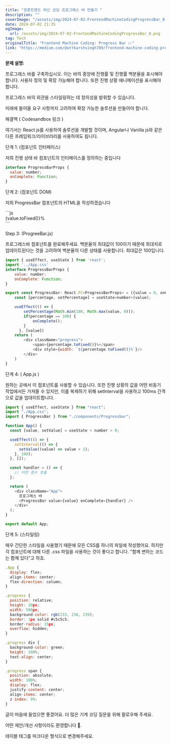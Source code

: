 ```yaml
---
title: "프론트엔드 머신 코딩 프로그래스 바 만들기 "
description: ""
coverImage: "/assets/img/2024-07-02-FrontendMachineCodingProgressBar_0.png"
date: 2024-07-02 21:35
ogImage:
  url: /assets/img/2024-07-02-FrontendMachineCodingProgressBar_0.png
tag: Tech
originalTitle: "Frontend Machine Coding: Progress Bar 📈"
link: "https://medium.com/@uttkarshsingh789/frontend-machine-coding-progress-bar-45ca8fa3e624"
---
```


**문제 설명:**

프로그레스 바를 구축하십시오. 이는 바의 중앙에 진행률 및 진행률 백분율을 표시해야 합니다. 사용자 정의 및 확장 가능해야 합니다. 또한 진행 상황 애니메이션을 표시해야 합니다.

프로그레스 바의 외관을 스타일링하는 데 창의성을 발휘할 수 있습니다.



<div class="content-ad"></div>
미래에 들어올 요구 사항까지 고려하여 확장 가능한 솔루션을 만들어야 합니다.

해결책 ( Codesandbox 링크 )

여기서는 React js를 사용하여 솔루션을 개발할 것이며, Angular나 Vanilla js와 같은 다른 프레임워크/라이브러리를 사용하여도 됩니다.

단계 1: (컴포넌트 인터페이스)



<div class="content-ad"></div>
저희 진행 상태 바 컴포넌트의 인터페이스를 정의하는 중입니다

```js
interface ProgressBarProps {
  value: number;
  onComplete: Function;
}
```

단계 2: (컴포넌트 DOM)

저희 ProgressBar 컴포넌트의 HTML을 작성하겠습니다



<div class="content-ad"></div>
```js
<div className="progress">
    <span>{value.toFixed()}%</span>
    <div style={width: value.toFixed()}%`}/>
</div>
```

Step 3: (ProgreeBar.js)

프로그레스바 컴포넌트를 완료해주세요. 백분율의 최대값이 100이기 때문에 최대치로 업데이트된다는 것을 고려하여 백분율의 다른 상태를 사용합니다. 최대값은 100입니다.

```js
import { useEffect, useState } from 'react';
import '../App.css'
interface ProgressBarProps {
    value: number;
    onComplete: Function;
}

export const ProgressBar: React.FC<ProgressBarProps> = ({value = 0, onComplete= () => {}}) => {
    const [percentage, setPercentage] = useState<number>(value);

    useEffect(() => {
        setPercentage(Math.min(100, Math.max(value, 0)));
        if(percentage == 100) {
            onComplete();
        }
      }, [value])
    return (
        <div className="progress">
            <span>{percentage.toFixed()}%</span>
            <div style={width: `${percentage.toFixed()}%`}/>
        </div>
    )
}
```



<div class="content-ad"></div>
단계 4: ( App.js )

원하는 곳에서 이 컴포넌트를 사용할 수 있습니다. 또한 진행 상황의 값을 어떤 비동기 작업에서든 가져올 수 있지만, 이를 복제하기 위해 setInterval을 사용하고 100ms 간격으로 값을 업데이트합니다.

```js
import { useEffect, useState } from "react";
import "./App.css";
import { ProgressBar } from "./components/Progressbar";

function App() {
  const [value, setValue] = useState < number > 0;

  useEffect(() => {
    setInterval(() => {
      setValue((value) => value + 1);
    }, 100);
  }, []);

  const handler = () => {
    // 어떤 함수 호출
  };

  return (
    <div className="App">
      프로그레스 바
      <ProgressBar value={value} onComplete={handler} />
    </div>
  );
}

export default App;
```

단계 5: (스타일링)



<div class="content-ad"></div>
매우 간단한 스타일을 사용했기 때문에 모든 CSS를 하나의 파일에 작성했어요. 하지만 각 컴포넌트에 대해 다른 .css 파일을 사용하는 것이 좋다고 합니다. "함께 변하는 코드는 함께 있다"고 하죠.

```js
.App {
  display: flex;
  align-items: center;
  flex-direction: column;
}

.progress {
  position: relative;
  height: 20px;
  width: 500px;
  background-color: rgb(233, 236, 239);
  border: 1px solid #c5c5c5;
  border-radius: 15px;
  overflow: hidden;
}

.progress div {
  background-color: green;
  height: 100%;
  text-align: center;
}

.progress span {
  position: absolute;
  width: 100%;
  display: flex;
  justify-content: center;
  align-items: center;
  z-index: 99;
}
```

글이 마음에 들었으면 좋겠어요. 더 많은 기계 코딩 질문을 위해 팔로우해 주세요.

어떤 제안/개선 사항이라도 환영합니다 🤗.



<div class="content-ad"></div>
테이블 태그를 마크다운 형식으로 변경해주세요.
